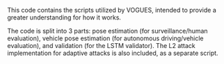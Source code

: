This code contains the scripts utilized by VOGUES, intended to provide a greater understanding for how it works.

The code is split into 3 parts: pose estimation (for surveillance/human evaluation), vehicle pose estimation (for autonomous driving/vehicle evaluation), and validation (for the LSTM validator).  The L2 attack implementation for adaptive attacks is also included, as a separate script.
